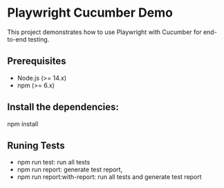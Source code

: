 # Playwright Cucumber Demo

This project demonstrates how to use Playwright with Cucumber for end-to-end testing.

## Prerequisites

- Node.js (>= 14.x)
- npm (>= 6.x)

## Install the dependencies:
npm install

## Runing Tests
  - npm run test:  run all tests
  - npm run report:  generate test report,
  - npm run report:with-report: run all tests and generate test report
